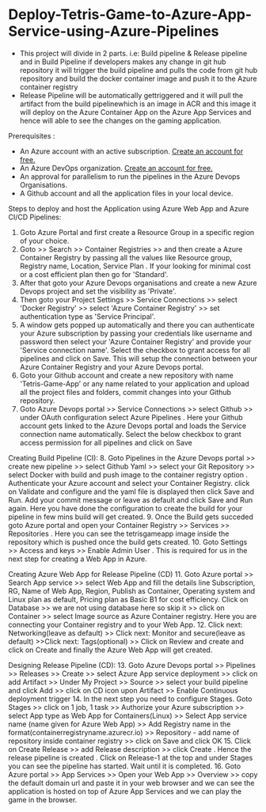 # Deploy-Tetris-Game-to-Azure-App-Service-using-Azure-Pipelines

- This project will divide in 2 parts. i.e: Build pipeline & Release pipeline and in Build Pipeline if developers makes any change in git hub repository it will trigger the build pipeline and pulls the code from git hub repository and build the docker container image and push it to the Azure container registry
- Release Pipeline will be automatically gettriggered and it will pull the artifact from the build pipelinewhich is an image in ACR and this image it will deploy on the Azure Container App on the Azure App Services and hence will able to see the changes on the gaming application.

Prerequisites :
- An Azure account with an active subscription. <a href="https://azure.microsoft.com/en-us/free/?WT.mc_id=A261C142F" target="_blank">Create an account for free.</a> 
- An Azure DevOps organization. <a href="https://learn.microsoft.com/en-us/azure/devops/pipelines/get-started/pipelines-sign-up?view=azure-devops" target="_blank">Create an account for free.</a>
- An approval for parallelism to run the pipelines in the Azure Devops Organisations.
- A Github account and all the application files in your local device.
  
Steps to deploy and host the Application using Azure Web App and Azure CI/CD Pipelines:

1. Goto Azure Portal and first create a Resource Group in a specific region of your choice. 
2. Goto >> Search >> Container Registries >> and then create a Azure Container Registry by passing all the values like Resource group, Registry name, Location, Service Plan . If your looking for minimal cost or a cost efficient plan then go for 'Standard'.
3. After that goto your Azure Devops organisations and create a new Azure Devops project and set the visibility as 'Private'.
4. Then goto your Project Settings >> Service Connections >> select 'Docker Registry' >> select 'Azure Container Registry' >> set authentication type as 'Service Principal'.
5. A window gets popped up automatically and there you can authenticate your Azure subscription by passing your credentials like username and password then select your 'Azure Container Registry' and provide your 'Service connection name'. Select the checkbox to grant access for all pipelines and click on Save. This will setup the connection between your Azure Container Registry and your Azure Devops portal.
6. Goto your Github account and create a new repository with name 'Tetris-Game-App' or any name related to your application and upload all the project files and folders, commit changes into your Github repository. 
7. Goto Azure Devops portal >> Service Connections >> select Github >> under OAuth configuration select Azure Pipelines . Here your Github account gets linked to the Azure Devops portal and loads the Service connection name automatically. Select the below checkbox to grant access permission for all pipelines and click on Save

Creating Build Pipeline (CI):
8. Goto Pipelines in the Azure Devops portal >> create new pipeline >> select Github Yaml >> select your Git Repository >> select Docker with build and push image to the container registry option . Authenticate your Azure account and select your Container Registry. click on Validate and configure and the yaml file is displayed then click Save and Run. Add your commit message or leave as default and click Save and Run again. Here you have done the configuration to create the build for your pipeline in few mins build will get created.
9. Once the Build gets succeded goto Azure portal and open your Container Registry >> Services >> Repositories . Here you can see the tetrisgameapp image inside the repository which is pushed once the build gets created.
10. Goto Settings >> Access and keys >> Enable Admin User . This is required for us in the next step for creating a Web App in Azure.

Creating Azure Web App for Release Pipeline (CD)
11. Goto Azure portal >> Search App service >> select Web App and fill the details line Subscription, RG, Name of Web App, Region, Publish as Container, Operating system and Linux plan as default, Pricing plan as Basic B1 for cost efficiency. Click on Database >> we are not using database here so skip it >> click on Container >>  select Image source as Azure Container registry. Here you are connecting your Container registry and to your Web App.
12. Click next: Networking(leave as default) >> Click next: Monitor and secure(leave as default) >>Click next: Tags(optional) >> Click on Review and create and click on Create and finally the Azure Web App will get created.

Designing Release Pipeline (CD):
13. Goto Azure Devops portal >> Pipelines >> Releases >> Create >> select Azure App service deployment >> click on add Artifact >> Under My Project >> Source >> select your build pipeline and click Add >> click on CD icon upon Artifact >> Enable Continuous deployment trigger
14. In the next step you need to configure Stages. Goto Stages >> click on 1 job, 1 task >> Authorize your Azure subscription >> select App type as Web App for Containers(Linux) >> Select App service name (name given for Azure Web App) >> Add Registry name in the format(containerregistryname.azurecr.io) >> Repository - add name of repository inside container registry >> click on Save and click OK
15. Click on Create Release >> add Release description >> click Create . Hence the release pipeline is created . Click on Release-1 at the top and under Stages you can see the pipeline has started. Wait until it is completed.
16. Goto Azure portal >> App Services >> Open your Web App >> Overview >> copy the default domain url and paste it in your web browser and we can see the application is hosted on top of Azure App Services and we can play the game in the browser.






